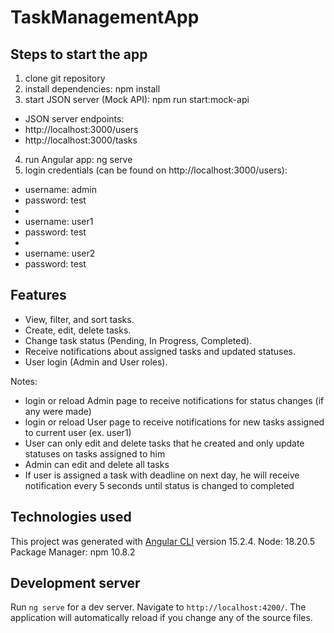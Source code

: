 # TaskManagementApp

## Steps to start the app

1. clone git repository
2. install dependencies: npm install
3. start JSON server (Mock API): npm run start:mock-api
- JSON server endpoints:
- http://localhost:3000/users
- http://localhost:3000/tasks
4. run Angular app: ng serve
5. login credentials (can be found on http://localhost:3000/users):
- username: admin
- password: test
- 
- username: user1
- password: test
- 
- username: user2
- password: test

## Features
- View, filter, and sort tasks.
- Create, edit, delete tasks.
- Change task status (Pending, In Progress, Completed).
- Receive notifications about assigned tasks and updated statuses.
- User login (Admin and User roles).

Notes:
- login or reload Admin page to receive notifications for status changes (if any were made)
- login or reload User page to receive notifications for new tasks assigned to current user (ex. user1)
- User can only edit and delete tasks that he created and only update statuses on tasks assigned to him
- Admin can edit and delete all tasks   
- If user is assigned a task with deadline on next day, he will receive notification every 5 seconds until status is changed to completed

## Technologies used

This project was generated with [Angular CLI](https://github.com/angular/angular-cli) version 15.2.4.
Node: 18.20.5
Package Manager: npm 10.8.2

## Development server

Run `ng serve` for a dev server. Navigate to `http://localhost:4200/`. The application will automatically reload if you change any of the source files.



